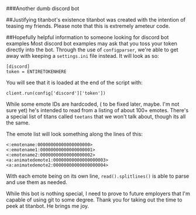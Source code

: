 ###Another dumb discord bot

##Justifying titanbot's existence
titanbot was created with the intention of teasing my friends. Please note that this is extremely ameteur code.

##Hopefully helpful information to someone looking for discord bot examples
Most discord bot examples may ask that you toss your token directly into the bot. Through the use of `configparser`, we're able to get away with keeping a `settings.ini` file instead. It will look as so:

```
[discord]
token = ENTIRETOKENHERE
```

You will see that it is loaded at the end of the script with:

```
client.run(config['discord']['token'])
```

While some emote IDs are hardcoded, ( to be fixed later, maybe. I'm not sure yet) he's intended to read from a listing of about 100+ emotes. There's a special list of titans called `teetans` that we won't talk about, though its all the same.

The emote list will look something along the lines of this:

```
<:emotename:00000000000000000000>
<:emotename1:00000000000000000001>
<:emotename2:00000000000000000002>
<a:animatedemote1:00000000000000000003>
<a:animatedemote2:00000000000000000004>
```

With each emote being on its own line, `read().splitlines()` is able to parse and use them as needed.

While this bot is nothing special, I need to prove to future employers that I'm capable of using git to some degree. Thank you for taking out the time to peek at titanbot. He brings me joy.
